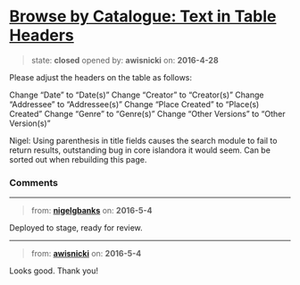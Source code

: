 # [Browse by Catalogue: Text in Table Headers](https://github.com/livingstoneonline/livingstoneonline/issues/6)

> state: **closed** opened by: **awisnicki** on: **2016-4-28**

Please adjust the headers on the table as follows:

Change “Date” to “Date(s)”
Change “Creator” to “Creator(s)”
Change “Addressee” to “Addressee(s)”
Change “Place Created” to “Place(s) Created”
Change “Genre” to “Genre(s)”
Change “Other Versions” to “Other Version(s)”

Nigel: Using parenthesis in title fields causes the search module to fail to return results, outstanding bug in core islandora it would seem. Can be sorted out when rebuilding this page.


### Comments

---
> from: [**nigelgbanks**](https://github.com/livingstoneonline/livingstoneonline/issues/6#issuecomment-217039388) on: **2016-5-4**

Deployed to stage, ready for review.

---
> from: [**awisnicki**](https://github.com/livingstoneonline/livingstoneonline/issues/6#issuecomment-217057896) on: **2016-5-4**

Looks good. Thank you!

